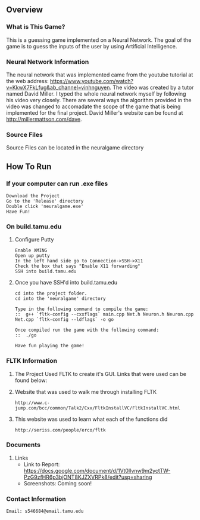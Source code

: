 ## Overview
### What is This Game?
This is a guessing game implemented on a Neural Network. The goal of the game is to guess the inputs of the user by using Artificial Intelligence.

### Neural Network Information
The neural network that was implemented came from the youtube tutorial at the web address: https://www.youtube.com/watch?v=KkwX7FkLfug&ab_channel=vinhnguyen. 
The video was created by a tutor named David Miller. I typed the whole neural network myself by following his video very closely. There are several ways the algorithm
provided in the video was changed to accomadate the scope of the game that is being implemented for the final project. David Miller's website can be found at
http://millermattson.com/dave.

### Source Files
Source Files can be located in the neuralgame directory 

## How To Run
### If your computer can run .exe files
```
Download the Project
Go to the 'Release' directory
Double click 'neuralgame.exe'
Have Fun!
```

### On build.tamu.edu

1. Configure Putty
    ```
    Enable XMING
	Open up putty
	In the left hand side go to Connection->SSH->X11
	Check the box that says "Enable X11 forwarding"
	SSH into build.tamu.edu
    ```
1.	Once you have SSH'd into build.tamu.edu
	```
	cd into the project folder.
	cd into the 'neuralgame' directory
	
	Type in the following command to compile the game:
	::  g++ `fltk-config --cxxflags` main.cpp Net.h Neuron.h Neuron.cpp Net.cpp `fltk-config --ldflags` -o go
	
	Once compiled run the game with the following command: 
	::  ./go
	
	Have fun playing the game!
	```

### FLTK Information

1. The Project Used FLTK to create it's GUI. Links that were used can be found below: 

1. Website that was used to walk me through installing FLTK 

    ```
    http://www.c-jump.com/bcc/common/Talk2/Cxx/FltkInstallVC/FltkInstallVC.html
    ```

1. This website was used to learn what each of the functions did

    ```
    http://seriss.com/people/erco/fltk 
    ```

### Documents	
1. Links
    - Link to Report: https://docs.google.com/document/d/1Vt0lIvnw9m2yctTW-PzG9zfHR6p3bjONT8KJZXVRPk8/edit?usp=sharing
    - Screenshots: Coming soon!

### Contact Information
```
Email: s546684@email.tamu.edu
```
